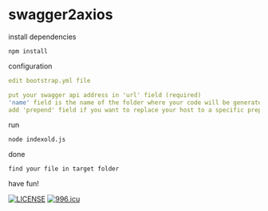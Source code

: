 # swagger2axios

install dependencies
```
npm install
```

configuration
```yaml
edit bootstrap.yml file

put your swagger api address in 'url' field (required)
'name' field is the name of the folder where your code will be generated (required)
add 'prepend' field if you want to replace your host to a specific prepend (not required)
```

run
```
node indexold.js  
```

done
```
find your file in target folder
```

have fun!


[![LICENSE](https://img.shields.io/badge/license-Anti%20996-blue.svg)](https://github.com/996icu/996.ICU/blob/master/LICENSE)
<a href="https://996.icu"><img src="https://img.shields.io/badge/link-996.icu-red.svg" alt="996.icu"></a>
